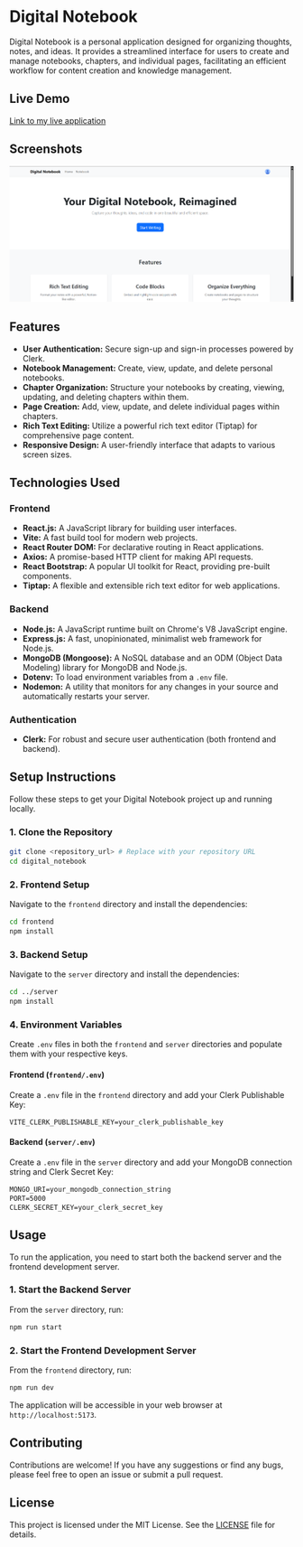 # Digital Notebook

Digital Notebook is a personal application designed for organizing thoughts, notes, and ideas. It provides a streamlined interface for users to create and manage notebooks, chapters, and individual pages, facilitating an efficient workflow for content creation and knowledge management.

## Live Demo

[Link to my live application](https://digital-notebook-59e2.onrender.com)

## Screenshots

![alt text](image.png)

## Features

- **User Authentication:** Secure sign-up and sign-in processes powered by Clerk.
- **Notebook Management:** Create, view, update, and delete personal notebooks.
- **Chapter Organization:** Structure your notebooks by creating, viewing, updating, and deleting chapters within them.
- **Page Creation:** Add, view, update, and delete individual pages within chapters.
- **Rich Text Editing:** Utilize a powerful rich text editor (Tiptap) for comprehensive page content.
- **Responsive Design:** A user-friendly interface that adapts to various screen sizes.

## Technologies Used

### Frontend

- **React.js:** A JavaScript library for building user interfaces.
- **Vite:** A fast build tool for modern web projects.
- **React Router DOM:** For declarative routing in React applications.
- **Axios:** A promise-based HTTP client for making API requests.
- **React Bootstrap:** A popular UI toolkit for React, providing pre-built components.
- **Tiptap:** A flexible and extensible rich text editor for web applications.

### Backend

- **Node.js:** A JavaScript runtime built on Chrome's V8 JavaScript engine.
- **Express.js:** A fast, unopinionated, minimalist web framework for Node.js.
- **MongoDB (Mongoose):** A NoSQL database and an ODM (Object Data Modeling) library for MongoDB and Node.js.
- **Dotenv:** To load environment variables from a `.env` file.
- **Nodemon:** A utility that monitors for any changes in your source and automatically restarts your server.

### Authentication

- **Clerk:** For robust and secure user authentication (both frontend and backend).

## Setup Instructions

Follow these steps to get your Digital Notebook project up and running locally.

### 1. Clone the Repository

```bash
git clone <repository_url> # Replace with your repository URL
cd digital_notebook
```

### 2. Frontend Setup

Navigate to the `frontend` directory and install the dependencies:

```bash
cd frontend
npm install
```

### 3. Backend Setup

Navigate to the `server` directory and install the dependencies:

```bash
cd ../server
npm install
```

### 4. Environment Variables

Create `.env` files in both the `frontend` and `server` directories and populate them with your respective keys.

#### Frontend (`frontend/.env`)

Create a `.env` file in the `frontend` directory and add your Clerk Publishable Key:

```
VITE_CLERK_PUBLISHABLE_KEY=your_clerk_publishable_key
```

#### Backend (`server/.env`)

Create a `.env` file in the `server` directory and add your MongoDB connection string and Clerk Secret Key:

```
MONGO_URI=your_mongodb_connection_string
PORT=5000
CLERK_SECRET_KEY=your_clerk_secret_key
```

## Usage

To run the application, you need to start both the backend server and the frontend development server.

### 1. Start the Backend Server

From the `server` directory, run:

```bash
npm run start
```

### 2. Start the Frontend Development Server

From the `frontend` directory, run:

```bash
npm run dev
```

The application will be accessible in your web browser at `http://localhost:5173`.

## Contributing

Contributions are welcome! If you have any suggestions or find any bugs, please feel free to open an issue or submit a pull request.

## License

This project is licensed under the MIT License. See the [LICENSE](LICENSE) file for details.
